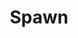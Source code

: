 ---
title: Spawn
issue: 69A
issue_nr: 69
full_title: Freaky
subtitle: ""
story_arc: ""
crossover: ""
variant: ""
publisher: Image Comics
creators: 
  - Todd McFarlane
  - Greg Capullo
  - Chance Wolf
release_date: Jan 1998
release_year: 1998
genre:
  - Action
  - Adventure
  - Crime
  - Fantasy
  - Horror
  - Science Fiction
  - Super-Heroes
  - Thriller
format: Comic
pages: 32
signed_by: ""
price: 1.95
---